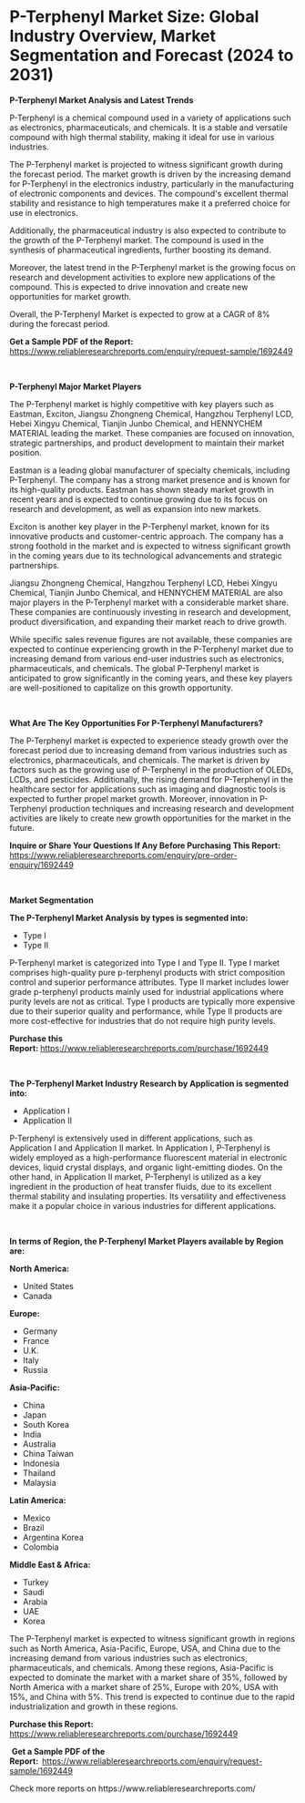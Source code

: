<p><h1>P-Terphenyl Market Size: Global Industry Overview, Market Segmentation and Forecast (2024 to 2031)</h1></p><p><strong>P-Terphenyl Market Analysis and Latest Trends</strong></p>
<p><p>P-Terphenyl is a chemical compound used in a variety of applications such as electronics, pharmaceuticals, and chemicals. It is a stable and versatile compound with high thermal stability, making it ideal for use in various industries.</p><p>The P-Terphenyl market is projected to witness significant growth during the forecast period. The market growth is driven by the increasing demand for P-Terphenyl in the electronics industry, particularly in the manufacturing of electronic components and devices. The compound's excellent thermal stability and resistance to high temperatures make it a preferred choice for use in electronics.</p><p>Additionally, the pharmaceutical industry is also expected to contribute to the growth of the P-Terphenyl market. The compound is used in the synthesis of pharmaceutical ingredients, further boosting its demand.</p><p>Moreover, the latest trend in the P-Terphenyl market is the growing focus on research and development activities to explore new applications of the compound. This is expected to drive innovation and create new opportunities for market growth.</p><p>Overall, the P-Terphenyl Market is expected to grow at a CAGR of 8% during the forecast period.</p></p>
<p><strong>Get a Sample PDF of the Report:&nbsp;</strong> <a href="https://www.reliableresearchreports.com/enquiry/request-sample/1692449">https://www.reliableresearchreports.com/enquiry/request-sample/1692449</a></p>
<p>&nbsp;</p>
<p><strong>P-Terphenyl Major Market Players</strong></p>
<p><p>The P-Terphenyl market is highly competitive with key players such as Eastman, Exciton, Jiangsu Zhongneng Chemical, Hangzhou Terphenyl LCD, Hebei Xingyu Chemical, Tianjin Junbo Chemical, and HENNYCHEM MATERIAL leading the market. These companies are focused on innovation, strategic partnerships, and product development to maintain their market position.</p><p>Eastman is a leading global manufacturer of specialty chemicals, including P-Terphenyl. The company has a strong market presence and is known for its high-quality products. Eastman has shown steady market growth in recent years and is expected to continue growing due to its focus on research and development, as well as expansion into new markets.</p><p>Exciton is another key player in the P-Terphenyl market, known for its innovative products and customer-centric approach. The company has a strong foothold in the market and is expected to witness significant growth in the coming years due to its technological advancements and strategic partnerships.</p><p>Jiangsu Zhongneng Chemical, Hangzhou Terphenyl LCD, Hebei Xingyu Chemical, Tianjin Junbo Chemical, and HENNYCHEM MATERIAL are also major players in the P-Terphenyl market with a considerable market share. These companies are continuously investing in research and development, product diversification, and expanding their market reach to drive growth.</p><p>While specific sales revenue figures are not available, these companies are expected to continue experiencing growth in the P-Terphenyl market due to increasing demand from various end-user industries such as electronics, pharmaceuticals, and chemicals. The global P-Terphenyl market is anticipated to grow significantly in the coming years, and these key players are well-positioned to capitalize on this growth opportunity.</p></p>
<p>&nbsp;</p>
<p><strong>What Are The Key Opportunities For P-Terphenyl Manufacturers?</strong></p>
<p><p>The P-Terphenyl market is expected to experience steady growth over the forecast period due to increasing demand from various industries such as electronics, pharmaceuticals, and chemicals. The market is driven by factors such as the growing use of P-Terphenyl in the production of OLEDs, LCDs, and pesticides. Additionally, the rising demand for P-Terphenyl in the healthcare sector for applications such as imaging and diagnostic tools is expected to further propel market growth. Moreover, innovation in P-Terphenyl production techniques and increasing research and development activities are likely to create new growth opportunities for the market in the future.</p></p>
<p><strong>Inquire or Share Your Questions If Any Before Purchasing This Report:</strong> <a href="https://www.reliableresearchreports.com/enquiry/pre-order-enquiry/1692449">https://www.reliableresearchreports.com/enquiry/pre-order-enquiry/1692449</a></p>
<p>&nbsp;</p>
<p><strong>Market Segmentation</strong></p>
<p><strong>The P-Terphenyl Market Analysis by types is segmented into:</strong></p>
<p><ul><li>Type I</li><li>Type II</li></ul></p>
<p><p>P-Terphenyl market is categorized into Type I and Type II. Type I market comprises high-quality pure p-terphenyl products with strict composition control and superior performance attributes. Type II market includes lower grade p-terphenyl products mainly used for industrial applications where purity levels are not as critical. Type I products are typically more expensive due to their superior quality and performance, while Type II products are more cost-effective for industries that do not require high purity levels.</p></p>
<p><strong>Purchase this Report:&nbsp;</strong><a href="https://www.reliableresearchreports.com/purchase/1692449">https://www.reliableresearchreports.com/purchase/1692449</a></p>
<p>&nbsp;</p>
<p><strong>The P-Terphenyl Market Industry Research by Application is segmented into:</strong></p>
<p><ul><li>Application I</li><li>Application II</li></ul></p>
<p><p>P-Terphenyl is extensively used in different applications, such as Application I and Application II market. In Application I, P-Terphenyl is widely employed as a high-performance fluorescent material in electronic devices, liquid crystal displays, and organic light-emitting diodes. On the other hand, in Application II market, P-Terphenyl is utilized as a key ingredient in the production of heat transfer fluids, due to its excellent thermal stability and insulating properties. Its versatility and effectiveness make it a popular choice in various industries for different applications.</p></p>
<p>&nbsp;</p>
<p><strong>In terms of Region, the P-Terphenyl Market Players available by Region are:</strong></p>
<p>
    <p> <strong> North America: </strong>
        <ul>
            <li>United States</li>
            <li>Canada</li>
        </ul>
        </p> 
    <p> <strong> Europe: </strong>
        <ul>
            <li>Germany</li>
            <li>France</li>
            <li>U.K.</li>
            <li>Italy</li>
            <li>Russia</li>
        </ul>
        </p> 
    <p> <strong> Asia-Pacific: </strong>
        <ul>
            <li>China</li>
            <li>Japan</li>
            <li>South Korea</li>
            <li>India</li>
            <li>Australia</li>
            <li>China Taiwan</li>
            <li>Indonesia</li>
            <li>Thailand</li>
            <li>Malaysia</li>
        </ul>
        </p> 
    <p> <strong> Latin America: </strong>
        <ul>
            <li>Mexico</li>
            <li>Brazil</li>
            <li>Argentina Korea</li>
            <li>Colombia</li>
        </ul>
        </p> 
    <p> <strong> Middle East & Africa: </strong>
        <ul>
            <li>Turkey</li>
            <li>Saudi</li>
            <li>Arabia</li>
            <li>UAE</li>
            <li>Korea</li>
        </ul>
    </p>
    </p>
<p><p>The P-Terphenyl market is expected to witness significant growth in regions such as North America, Asia-Pacific, Europe, USA, and China due to the increasing demand from various industries such as electronics, pharmaceuticals, and chemicals. Among these regions, Asia-Pacific is expected to dominate the market with a market share of 35%, followed by North America with a market share of 25%, Europe with 20%, USA with 15%, and China with 5%. This trend is expected to continue due to the rapid industrialization and growth in these regions.</p></p>
<p><strong>Purchase this Report: </strong><a href="https://www.reliableresearchreports.com/purchase/1692449">https://www.reliableresearchreports.com/purchase/1692449</a></p>
<p>&nbsp;<strong>Get a Sample PDF of the Report:&nbsp;&nbsp;</strong><a href="https://www.reliableresearchreports.com/enquiry/request-sample/1692449">https://www.reliableresearchreports.com/enquiry/request-sample/1692449</a></p>
<p><strong></strong></p>
<p>Check more reports on https://www.reliableresearchreports.com/</p>